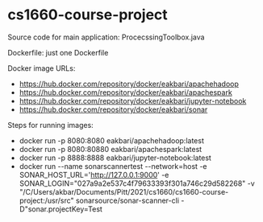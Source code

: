 # cs1660-course-project

Source code for main application: ProcecssingToolbox.java

Dockerfile: just one Dockerfile

Docker image URLs: 
* https://hub.docker.com/repository/docker/eakbari/apachehadoop
* https://hub.docker.com/repository/docker/eakbari/apachespark
* https://hub.docker.com/repository/docker/eakbari/jupyter-notebook
* https://hub.docker.com/repository/docker/eakbari/sonar

Steps for running images:
* docker run -p 8080:8080 eakbari/apachehadoop:latest
* docker run -p 8080:80880 eakbari/apachespark:latest
* docker run -p 8888:8888 eakbari/jupyter-notebook:latest
* docker run --name sonarscannertest --network=host -e SONAR_HOST_URL='http://127.0.0.1:9000' -e SONAR_LOGIN="027a9a2e537c4f79633393f301a746c29d582268" -v "/C/Users/akbar/Documents/Pitt/2021/cs1660/cs1660-course-project:/usr/src" sonarsource/sonar-scanner-cli -D"sonar.projectKey=Test